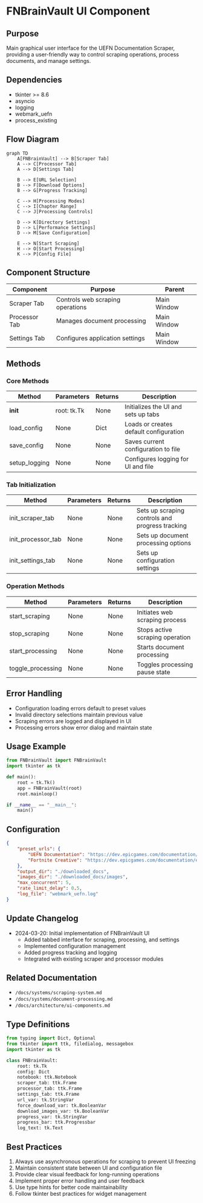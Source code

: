# FNBrainVault UI Component

## Purpose
Main graphical user interface for the UEFN Documentation Scraper, providing a user-friendly way to control scraping operations, process documents, and manage settings.

## Dependencies
- tkinter >= 8.6
- asyncio
- logging
- webmark_uefn
- process_existing

## Flow Diagram
```mermaid
graph TD
    A[FNBrainVault] --> B[Scraper Tab]
    A --> C[Processor Tab]
    A --> D[Settings Tab]
    
    B --> E[URL Selection]
    B --> F[Download Options]
    B --> G[Progress Tracking]
    
    C --> H[Processing Modes]
    C --> I[Chapter Range]
    C --> J[Processing Controls]
    
    D --> K[Directory Settings]
    D --> L[Performance Settings]
    D --> M[Save Configuration]
    
    E --> N[Start Scraping]
    H --> O[Start Processing]
    K --> P[Config File]
```

## Component Structure
| Component | Purpose | Parent |
|-----------|----------|---------|
| Scraper Tab | Controls web scraping operations | Main Window |
| Processor Tab | Manages document processing | Main Window |
| Settings Tab | Configures application settings | Main Window |

## Methods

### Core Methods
| Method | Parameters | Returns | Description |
|--------|------------|---------|-------------|
| __init__ | root: tk.Tk | None | Initializes the UI and sets up tabs |
| load_config | None | Dict | Loads or creates default configuration |
| save_config | None | None | Saves current configuration to file |
| setup_logging | None | None | Configures logging for UI and file |

### Tab Initialization
| Method | Parameters | Returns | Description |
|--------|------------|---------|-------------|
| init_scraper_tab | None | None | Sets up scraping controls and progress tracking |
| init_processor_tab | None | None | Sets up document processing options |
| init_settings_tab | None | None | Sets up configuration settings |

### Operation Methods
| Method | Parameters | Returns | Description |
|--------|------------|---------|-------------|
| start_scraping | None | None | Initiates web scraping process |
| stop_scraping | None | None | Stops active scraping operation |
| start_processing | None | None | Starts document processing |
| toggle_processing | None | None | Toggles processing pause state |

## Error Handling
- Configuration loading errors default to preset values
- Invalid directory selections maintain previous value
- Scraping errors are logged and displayed in UI
- Processing errors show error dialog and maintain state

## Usage Example
```python
from FNBrainVault import FNBrainVault
import tkinter as tk

def main():
    root = tk.Tk()
    app = FNBrainVault(root)
    root.mainloop()

if __name__ == "__main__":
    main()
```

## Configuration
```json
{
    "preset_urls": {
        "UEFN Documentation": "https://dev.epicgames.com/documentation/en-us/uefn/unreal-editor-for-fortnite-documentation",
        "Fortnite Creative": "https://dev.epicgames.com/documentation/en-us/fortnite-creative/fortnite-creative-documentation"
    },
    "output_dir": "./downloaded_docs",
    "images_dir": "./downloaded_docs/images",
    "max_concurrent": 5,
    "rate_limit_delay": 0.5,
    "log_file": "webmark_uefn.log"
}
```

## Update Changelog
- 2024-03-20: Initial implementation of FNBrainVault UI
  - Added tabbed interface for scraping, processing, and settings
  - Implemented configuration management
  - Added progress tracking and logging
  - Integrated with existing scraper and processor modules

## Related Documentation
- `/docs/systems/scraping-system.md`
- `/docs/systems/document-processing.md`
- `/docs/architecture/ui-components.md`

## Type Definitions
```python
from typing import Dict, Optional
from tkinter import ttk, filedialog, messagebox
import tkinter as tk

class FNBrainVault:
    root: tk.Tk
    config: Dict
    notebook: ttk.Notebook
    scraper_tab: ttk.Frame
    processor_tab: ttk.Frame
    settings_tab: ttk.Frame
    url_var: tk.StringVar
    force_download_var: tk.BooleanVar
    download_images_var: tk.BooleanVar
    progress_var: tk.StringVar
    progress_bar: ttk.Progressbar
    log_text: tk.Text
```

## Best Practices
1. Always use asynchronous operations for scraping to prevent UI freezing
2. Maintain consistent state between UI and configuration file
3. Provide clear visual feedback for long-running operations
4. Implement proper error handling and user feedback
5. Use type hints for better code maintainability
6. Follow tkinter best practices for widget management 